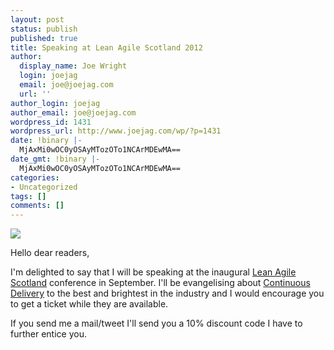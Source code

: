 ```yaml
---
layout: post
status: publish
published: true
title: Speaking at Lean Agile Scotland 2012
author:
  display_name: Joe Wright
  login: joejag
  email: joe@joejag.com
  url: ''
author_login: joejag
author_email: joe@joejag.com
wordpress_id: 1431
wordpress_url: http://www.joejag.com/wp/?p=1431
date: !binary |-
  MjAxMi0wOC0yOSAyMTozOTo1NCArMDEwMA==
date_gmt: !binary |-
  MjAxMi0wOC0yOSAyMTozOTo1NCArMDEwMA==
categories:
- Uncategorized
tags: []
comments: []
---
```

<p><a href="http://www.leanagilescotland.com/" target="_blank"><img src="http://goo.gl/CIqJb"></a></p>
<p>Hello dear readers,</p>
<p>I'm delighted to say that I will be speaking at the inaugural <a href="http://www.leanagilescotland.com/">Lean Agile Scotland</a> conference in September. I'll be evangelising about <a href="http://en.wikipedia.org/wiki/Continuous_delivery">Continuous Delivery</a> to the best and brightest in the industry and I would encourage you to get a ticket while they are available.</p>
<p>If you send me a mail/tweet I'll send you a 10% discount code I have to further entice you.</p>
